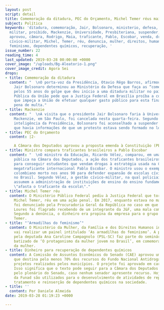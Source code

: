 ```yaml
---
layout: post
script: detail
title: Comemoração da ditadura, PEC do Orçamento, Michel Temer réus mais notícias.
subject: Política
keywords: 'ditadura, comemoração, Jair, Bolsonaro, ministerio, defesa, 55, anos, golpe,
  militar, proibido, Mackenzie, Universidade, Presbiteriana, suspender, PEC, Orçamento,
  aprovou, câmara, Rodrigo, Maia, traficante, Pablo, Escobar, venda, drogas, policiais,
  cívico-militar, Michel, Temer, réu, denuncia, mulher, direitos, humanos, armadilhas,
  feminismo, dependentes químicos, recuperação, '
issue_number: 22
reading_time: 4
last_updated: 2019-03-28 00:00:00 +0000
cover_image: "/uploads/Bg-Aleatorio-1.png"
cover_image_credit: Agora Sei
drops:
- title: Comemoração da ditadura
  content: "  \nO porta-voz da Presidência, Otavio Rêgo Barros, afirmou que o presidente
    Jair Bolsonaro determinou ao Ministério da Defesa que faça as “comemorações devidas”
    pelos 55 anos do golpe que deu início a uma ditadura militar no país. A Defensoria
    Pública da União pede que a Justiça Federal em Brasília proíba a comemoração e
    que impeça a União de efetuar qualquer gasto público para esta finalidade sob
    pena de multa."
- title: Mackenzie
  content: "  \nA visita que o presidente Jair Bolsonaro faria à Universidade Presbiteriana
    Mackenzie, em São Paulo, foi cancelada nesta quarta-feira. Segundo o setor de
    inteligência da Presidência, Bolsonaro foi aconselhado a suspender a visita já
    que havia informações de que um protesto estava sendo formado no local."
- title: PEC do Orçamento
  content: |2-

    A Câmara dos Deputados aprovou a proposta emenda à Constituição (PEC) que obriga o governo federal a executar todos os investimentos previstos no Orçamento, ou seja, reduz o poder do governo sobre o orçamento. A PEC foi aprovada no primeiro turno por 448 votos a 3 e, em segundo turno por 453 votos a 6. O texto segue agora para o Senado. Em nota, o presidente da Câmara, Rodrigo Maia diz que a PEC respeita a ‘disciplina fiscal’ e não foi uma medida ‘política’.
- title: Ministro compara traficantes brasileiros a Pablo Escobar
  content: "  \nO ministro da Educação, Ricardo Vélez, comparou, em uma audiência
    pública na Câmara dos Deputados, a ação dos traficantes brasileiros nas escolas
    para conseguir estudantes que vendam drogas à estratégia usada na Colômbia pelo
    megatraficante internacional Pablo Escobar. O ministro usou o exemplo do traficante
    colombiano morto nos anos 90 para defender expansão de escolas cívico-militares
    no Brasil. Segundo Vélez, a gestão cívico-militar, na qual policiais militares
    assumem a administração de instituições de ensino do ensino fundamental e médio,
    \"afasta o traficante da escola\"."
- title: Michel Temer réu
  content: O Ministério Público Federal pediu à Justiça Federal que torne o ex-presidente,
    Michel Temer, réu em uma ação penal. Em 2017, enquanto estava no mandato, Temer
    foi denunciado pela Procuradoria Geral da República no caso em que Rodrigo Rocha
    Loures foi flagrado recebendo de um integrante da J&F, uma mala com R$ 500 mil.
    Segundo a denúncia, o dinheiro era propina da empresa para o grupo político de
    Temer.
- title: "‘Armadilhas do feminismo’"
  content: O Ministério da Mulher, da Família e dos Direitos Humanos informou que
    vai realizar um painel intitulado ‘As armadilhas do feminismo’. A palestra apresentada
    pela deputada Ana Caroline Campagnolo (PSL-SC) faz parte do seminário da pasta
    batizado de ‘O protagonismo da mulher jovem no Brasil’, em comemoração ao mês
    da mulher.
- title: Dinheiro para recuperação de dependentes químicos
  content: A Comissão de Assuntos Econômicos do Senado (CAE) aprovou uma proposta
    que destina pelo menos 70% dos recursos do Fundo Nacional Antidrogas (Funad) para
    projetos realizados pelos municípios. O projeto foi aprovado em caráter terminativo.
    Isso significa que o texto pode seguir para a Câmara dos Deputados sem passar
    pelo plenário do Senado, caso nenhum senador apresente recurso. Hoje os recursos
    da Funad são utilizados para o desenvolvimento de atividades de repressão, prevenção,
    tratamento e reinserção de dependentes químicos na sociedade.
- title: ''
  content: Por Daniele Almeida
date: 2019-03-28 01:19:23 +0000

---
```

